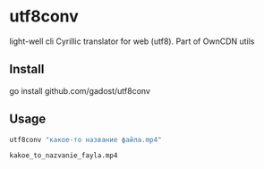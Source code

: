 # utf8conv
light-well cli Cyrillic translator for web (utf8). Part of OwnCDN utils


## Install
go install github.com/gadost/utf8conv

## Usage
```bash
utf8conv "какое-то название файла.mp4"
````
```
kakoe_to_nazvanie_fayla.mp4
```


